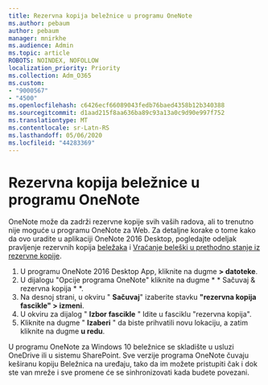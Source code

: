 ```yaml
---
title: Rezervna kopija beležnice u programu OneNote
ms.author: pebaum
author: pebaum
manager: mnirkhe
ms.audience: Admin
ms.topic: article
ROBOTS: NOINDEX, NOFOLLOW
localization_priority: Priority
ms.collection: Adm_O365
ms.custom:
- "9000567"
- "4500"
ms.openlocfilehash: c6426ecf66089043fedb76baed4358b12b340388
ms.sourcegitcommit: d1aad215f8aa636ba89c93a13a0c9d90e997f752
ms.translationtype: MT
ms.contentlocale: sr-Latn-RS
ms.lasthandoff: 05/06/2020
ms.locfileid: "44283369"
---
```

# <a name="backup-notebooks-in-onenote"></a>Rezervna kopija beležnice u programu OneNote

OneNote može da zadrži rezervne kopije svih vaših radova, ali to trenutno nije moguće u programu OneNote za Web. Za detaljne korake o tome kako da ovo uradite u aplikaciji OneNote 2016 Desktop, pogledajte odeljak pravljenje rezervnih kopija [beležaka](https://support.office.com/article/back-up-notes-f58b34b0-611d-435e-87fa-7942a1767af4#id0eaabaaa=2016,_2013,_2010) i [Vraćanje beleški u prethodno stanje iz rezervne kopije](https://support.microsoft.com/office/restore-notes-from-a-backup-5daf9cb0-6769-4998-a5de-f044fdd0d831).

1. U programu OneNote 2016 Desktop App, kliknite na dugme **> datoteke**.
2. U dijalogu "Opcije programa OneNote" kliknite na dugme * * Sačuvaj & rezervna kopija * *.
3. Na desnoj strani, u okviru " **Sačuvaj**" izaberite stavku **"rezervna kopija fascikle" > izmeni**.
4. U okviru za dijalog " **Izbor fascikle** " Idite u fasciklu "rezervna kopija".
5. Kliknite na dugme " **Izaberi** " da biste prihvatili novu lokaciju, a zatim kliknite na dugme **u redu**.

U programu OneNote za Windows 10 beležnice se skladište u usluzi OneDrive ili u sistemu SharePoint. Sve verzije programa OneNote čuvaju keširanu kopiju Beležnica na uređaju, tako da im možete pristupiti čak i dok ste van mreže i sve promene će se sinhronizovati kada budete povezani.
